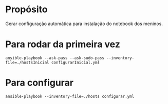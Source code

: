 # Propósito
Gerar configuração automática para instalação do notebook dos meninos.

# Para rodar da primeira vez
```
ansible-playbook --ask-pass --ask-sudo-pass --inventory-file=./hostsInicial configurarInicial.yml
```

# Para configurar
```
ansible-playbook --inventory-file=./hosts configurar.yml
```

